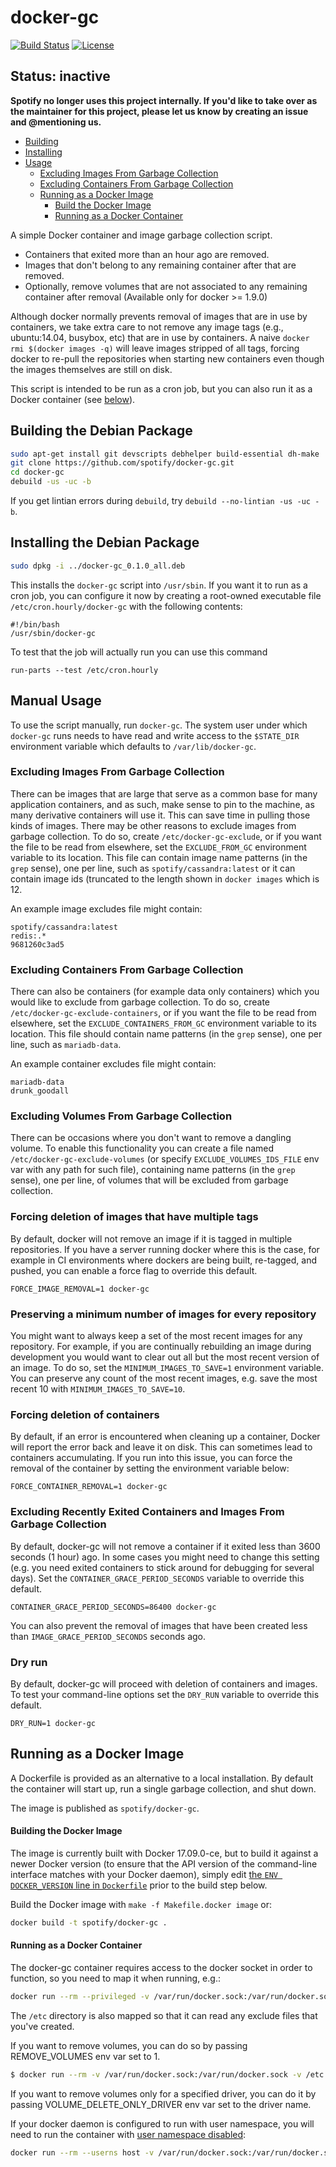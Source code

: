 # docker-gc

[![Build Status](https://travis-ci.com/spotify/docker-gc.svg?branch=master)](https://travis-ci.com/spotify/docker-gc)
[![License](https://img.shields.io/github/license/spotify/docker-client.svg)](LICENSE)

## Status: inactive

**Spotify no longer uses this project internally. If you'd like to take over as
the maintainer for this project, please let us know by creating an issue and
@mentioning us.**


* [Building](#building)
* [Installing](#installing)
* [Usage](#usage)
  * [Excluding Images From Garbage Collection](#excluding-images-from-garbage-collection)
  * [Excluding Containers From Garbage Collection](#excluding-containers-from-garbage-collection)
  * [Running as a Docker Image](#running-as-a-docker-image)
    * [Build the Docker Image](#build-the-docker-image)
    * [Running as a Docker Container](#running-as-a-docker-container)

A simple Docker container and image garbage collection script.

* Containers that exited more than an hour ago are removed.
* Images that don't belong to any remaining container after that are removed.
* Optionally, remove volumes that are not associated to any remaining container after removal (Available only for docker >= 1.9.0)

Although docker normally prevents removal of images that are in use by
containers, we take extra care to not remove any image tags (e.g., ubuntu:14.04,
busybox, etc) that are in use by containers. A naive `docker rmi $(docker images
-q)` will leave images stripped of all tags, forcing docker to re-pull the
repositories when starting new containers even though the images themselves are
still on disk.

This script is intended to be run as a cron job, but you can also run it as a Docker
container (see [below](#running-as-a-docker-container)).

## Building the Debian Package


```sh
sudo apt-get install git devscripts debhelper build-essential dh-make
git clone https://github.com/spotify/docker-gc.git
cd docker-gc
debuild -us -uc -b
```

If you get lintian errors during `debuild`, try `debuild --no-lintian -us -uc -b`.


## Installing the Debian Package

```sh
sudo dpkg -i ../docker-gc_0.1.0_all.deb
```

This installs the `docker-gc` script into `/usr/sbin`. If you want it to
run as a cron job, you can configure it now by creating a root-owned
executable file `/etc/cron.hourly/docker-gc` with the following contents:

```
#!/bin/bash
/usr/sbin/docker-gc
```

To test that the job will actually run you can use this command

```
run-parts --test /etc/cron.hourly
```

## Manual Usage

To use the script manually, run `docker-gc`. The system user under
which `docker-gc` runs needs to have read and write access to
the `$STATE_DIR` environment variable which defaults to `/var/lib/docker-gc`.


### Excluding Images From Garbage Collection

There can be images that are large that serve as a common base for
many application containers, and as such, make sense to pin to the
machine, as many derivative containers will use it.  This can save
time in pulling those kinds of images.  There may be other reasons to
exclude images from garbage collection.  To do so, create
`/etc/docker-gc-exclude`, or if you want the file to be read from
elsewhere, set the `EXCLUDE_FROM_GC` environment variable to its
location.  This file can contain image name patterns (in the `grep`
sense), one per line, such as `spotify/cassandra:latest` or it can
contain image ids (truncated to the length shown in `docker images`
which is 12.

An example image excludes file might contain:
```
spotify/cassandra:latest
redis:.*
9681260c3ad5
```

### Excluding Containers From Garbage Collection

There can also be containers (for example data only containers) which
you would like to exclude from garbage collection. To do so, create
`/etc/docker-gc-exclude-containers`, or if you want the file to be
read from elsewhere, set the `EXCLUDE_CONTAINERS_FROM_GC` environment
variable to its location. This file should contain name patterns (in
the `grep` sense), one per line, such as `mariadb-data`.

An example container excludes file might contain:
```
mariadb-data
drunk_goodall
```

### Excluding Volumes From Garbage Collection

There can be occasions where you don't want to remove a dangling volume.
To enable this functionality you can create a file named
`/etc/docker-gc-exclude-volumes` (or specify `EXCLUDE_VOLUMES_IDS_FILE` env var
with any path for such file), containing name patterns (in the `grep` sense),
one per line, of volumes that will be excluded from garbage collection.

### Forcing deletion of images that have multiple tags

By default, docker will not remove an image if it is tagged in multiple
repositories.
If you have a server running docker where this is the case, for example
in CI environments where dockers are being built, re-tagged, and pushed,
you can enable a force flag to override this default.

```
FORCE_IMAGE_REMOVAL=1 docker-gc
```

### Preserving a minimum number of images for every repository

You might want to always keep a set of the most recent images for any
repository. For example, if you are continually rebuilding an image during
development you would want to clear out all but the most recent version of an
image. To do so, set the `MINIMUM_IMAGES_TO_SAVE=1` environment variable. You
can preserve any count of the most recent images, e.g. save the most recent 10
with `MINIMUM_IMAGES_TO_SAVE=10`.

### Forcing deletion of containers

By default, if an error is encountered when cleaning up a container, Docker
will report the error back and leave it on disk.  This can sometimes lead to
containers accumulating.  If you run into this issue, you can force the removal
of the container by setting the environment variable below:

```
FORCE_CONTAINER_REMOVAL=1 docker-gc
```

### Excluding Recently Exited Containers and Images From Garbage Collection

By default, docker-gc will not remove a container if it exited less than 3600 seconds (1 hour) ago. In some cases you might need to change this setting (e.g. you need exited containers to stick around for debugging for several days). Set the `CONTAINER_GRACE_PERIOD_SECONDS` variable to override this default.

```
CONTAINER_GRACE_PERIOD_SECONDS=86400 docker-gc
```

You can also prevent the removal of images that have been created less than `IMAGE_GRACE_PERIOD_SECONDS` seconds ago.

### Dry run
By default, docker-gc will proceed with deletion of containers and images. To test your command-line options set the `DRY_RUN` variable to override this default.

```
DRY_RUN=1 docker-gc
```


## Running as a Docker Image

A Dockerfile is provided as an alternative to a local installation. By default
the container will start up, run a single garbage collection, and shut down.

The image is published as `spotify/docker-gc`.

#### Building the Docker Image
The image is currently built with Docker 17.09.0-ce, but to build it against a newer
Docker version (to ensure that the API version of the command-line interface
matches with your Docker daemon), simply edit [the `ENV DOCKER_VERSION` line in
`Dockerfile`][dockerfile-ENV] prior to the build step below.

[dockerfile-ENV]: https://github.com/spotify/docker-gc/blob/fd6640fa8c133de53a0395a36e8dcbaf29842684/Dockerfile#L3

Build the Docker image with `make -f Makefile.docker image` or:

```sh
docker build -t spotify/docker-gc .
```

#### Running as a Docker Container

The docker-gc container requires access to the docker socket in order to
function, so you need to map it when running, e.g.:

```sh
docker run --rm --privileged -v /var/run/docker.sock:/var/run/docker.sock -v /etc:/etc:ro spotify/docker-gc
```

The `/etc` directory is also mapped so that it can read any exclude files
that you've created.

If you want to remove volumes, you can do so by passing REMOVE_VOLUMES env var set to 1.

```sh
$ docker run --rm -v /var/run/docker.sock:/var/run/docker.sock -v /etc:/etc -e REMOVE_VOLUMES=1 spotify/docker-gc
```

If you want to remove volumes only for a specified driver, you can do it by passing VOLUME_DELETE_ONLY_DRIVER env var set to the driver name.

If your docker daemon is configured to run with user namespace, you will need to
run the container with [user namespace disabled][disable-user-namespace]:

```sh
docker run --rm --userns host -v /var/run/docker.sock:/var/run/docker.sock -v /etc:/etc spotify/docker-gc
```

[disable-user-namespace]: https://docs.docker.com/engine/reference/commandline/dockerd/#disable-user-namespace-for-a-container
